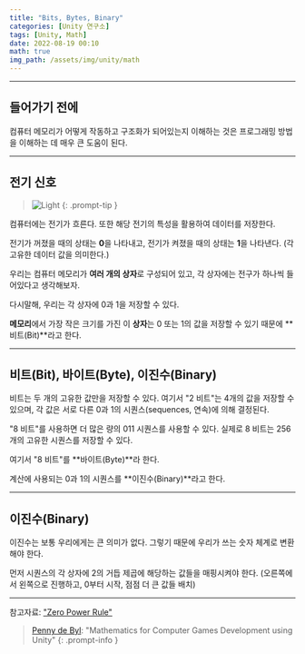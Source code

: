 ```yaml
---
title: "Bits, Bytes, Binary"
categories: [Unity 연구소]
tags: [Unity, Math]
date: 2022-08-19 00:10
math: true
img_path: /assets/img/unity/math
---
```


---

## **들어가기 전에**

컴퓨터 메모리가 어떻게 작동하고 구조화가 되어있는지 이해하는 것은 프로그래밍 방법을 이해하는 데 매우 큰 도움이 된다.

---

## **전기 신호**

> ![Light](lights.png)
{: .prompt-tip }

컴퓨터에는 전기가 흐른다. 또한 해당 전기의 특성을 활용하여 데이터를 저장한다.

전기가 꺼졌을 때의 상태는 **0**을 나타내고, 전기가 켜졌을 때의 상태는 **1**을 나타낸다. (각 고유한 데이터 값을 의미한다.)

우리는 컴퓨터 메모리가 **여러 개의 상자**로 구성되어 있고, 각 상자에는 전구가 하나씩 들어있다고 생각해보자. 

다시말해, 우리는 각 상자에 0과 1을 저장할 수 있다.

**메모리**에서 가장 작은 크기를 가진 이 **상자**는 0 또는 1의 값을 저장할 수 있기 때문에 **비트(Bit)**라고 한다.

---

## **비트(Bit), 바이트(Byte), 이진수(Binary)**

비트는 두 개의 고유한 값만을 저장할 수 있다. 여기서 "2 비트"는 4개의 값을 저장할 수 있으며, 각 값은 서로 다른 0과 1의 시퀀스(sequences, 연속)에 의해 결정된다.

"8 비트"를 사용하면 더 많은 량의 011 시퀀스를 사용할 수 있다. 실제로 8 비트는 256개의 고유한 시퀀스를 저장할 수 있다. 

여기서 "8 비트"를 **바이트(Byte)**라 한다.

계산에 사용되는 0과 1의 시퀀스를 **이진수(Binary)**라고 한다.

---

## **이진수(Binary)**

이진수는 보통 우리에게는 큰 의미가 없다. 그렇기 때문에 우리가 쓰는 숫자 체계로 변환해야 한다.

먼저 시퀀스의 각 상자에 2의 거듭 제곱에 해당하는 값들을 매핑시켜야 한다. (오른쪽에서 왼쪽으로 진행하고, 0부터 시작, 점점 더 큰 값들 배치)

---

참고자료: ["Zero Power Rule"](https://medium.com/i-math/the-zero-power-rule-explained-449b4bd6934d)

> [Penny de Byl](http://www.holistic3d.com/): "Mathematics for Computer Games Development using Unity"
{: .prompt-info }
